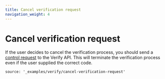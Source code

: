 ```yaml
---
title: Cancel verification request
navigation_weight: 4
---
```


# Cancel verification request

If the user decides to cancel the verification process, you should send a [control request](/api/verify#verify-control) to the Verify API. This will terminate the verification process even if the user supplied the correct code.

```code_snippets
source: '_examples/verify/cancel-verification-request'
```
